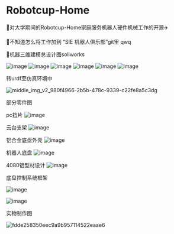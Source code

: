 # Robotcup-Home
🚙对大学期间的Robotcup-Home家庭服务机器人硬件机械工作的开源✈️

🤯不知道怎么将工作加到 “SIE 机器人俱乐部”git里 qwq

🦍机器三维建模总设计图soliworks


![image](https://github.com/user-attachments/assets/1664dd2c-42e2-4d27-8bf5-64ae0e8cc367)
![image](https://github.com/user-attachments/assets/efb0ccb6-e144-4af5-bfed-881d1d27d29e)
![image](https://github.com/user-attachments/assets/633b74f9-7b1a-4509-ad17-ac9fe94d523d)
![image](https://github.com/user-attachments/assets/f2c1aa46-31fd-45a5-8aca-f557ecac91a1)
![image](https://github.com/user-attachments/assets/933c942c-c652-4661-8139-64a2d2d7e81e)
![image](https://github.com/user-attachments/assets/3ec180f0-5ef4-442e-a701-6a40f1047f5f)


转urdf至仿真环境中

![middle_img_v2_980f4966-2b5b-478c-9339-c22fe8a5c3dg](https://github.com/user-attachments/assets/aae23ad6-43c6-41d5-b08e-5c86957b9489)



部分零件图


pc挡片
![image](https://github.com/user-attachments/assets/48e8955d-c464-44c0-b4fe-27ef349b8c86)

云台支架
![image](https://github.com/user-attachments/assets/807ff0a2-c669-4aca-a809-e0b39aec5dfa)

铝合金底盘外壳
![image](https://github.com/user-attachments/assets/a0ad1e3d-9ef5-40be-8a2f-31a93b84e78f)

机器人底盘
![image](https://github.com/user-attachments/assets/8b52792c-5fa7-4823-9918-88ced4789a54)


4080铝型材设计
![image](https://github.com/user-attachments/assets/2cfc605a-1191-4851-9974-b31d09b0fc9b)


底盘控制系统框架

![image](https://github.com/user-attachments/assets/044d693a-e9db-4752-b796-7c3d619af732)

![image](https://github.com/user-attachments/assets/bc7269dc-41e1-4aa0-a3e4-8a24ed3410aa)



实物制作图

![fdde258350eec9a9b957114522eaae6](https://github.com/user-attachments/assets/676b9baf-7777-4522-9f21-3d5f2d179d02)






